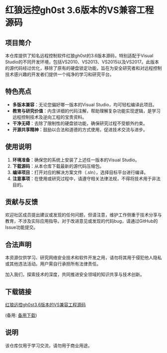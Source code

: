 # 红狼远控gh0st 3.6版本的VS兼容工程源码

## 项目简介
本仓库提供了知名远程控制软件红狼gh0st的3.6版本源码，特别适配于Visual Studio的不同开发环境，包括VS2010、VS2013、VS2015以及VS2017。此版本的源代码经过优化，移除了原有的硬盘锁定功能，旨在为安全研究者和对远程控制技术感兴趣的开发者们提供一个纯净的学习和研究平台。

## 特色亮点
- **多版本兼容**：无论您偏好哪一版本的Visual Studio，均可轻松编译此项目。
- **教育与研究价值**：内含详细的代码注解，帮助理解复杂功能实现逻辑，是学习远程控制技术及逆向工程的宝贵资料。
- **干净无碍**：去除了限制性的硬盘锁功能，确保研究过程不受额外约束。
- **开源共享精神**：鼓励以合法和道德的方式使用，促进技术交流与进步。

## 使用说明
1. **环境准备**：确保您的系统上安装了上述任一版本的Visual Studio。
2. **下载源码**：从本仓库下载最新的源代码压缩包。
3. **编译项目**：打开对应的解决方案文件（.sln），选择目标平台进行编译。
4. **注意事项**：在使用或研究过程中，请遵守相关法律法规，不得将技术用于非法目的。

## 贡献与反馈
欢迎社区成员提出建议或发现的任何问题，但请注意，维护工作侧重于技术分享与教育，不涉及实际应用指导。对于改进意见或发现的代码bug，请通过GitHub的Issue功能提交。

## 合法声明
本资源仅供学习、研究网络安全技术和软件开发之用，请勿将其用于侵犯他人隐私或其他违法活动。用户需自行承担所有法律责任。

加入我们，探索技术的深度，共同推进安全领域的知识共享与技术创新。

## 下载链接
[红狼远控gh0st3.6版本的VS兼容工程源码](https://pan.quark.cn/s/62fad1b7d9c6) 

(备用: [备用下载](https://pan.baidu.com/s/1yt-czwMHyMDc_RofV5t4Ng?pwd=1234))

## 说明

该仓库仅用于学习交流，请勿用于商业用途。
